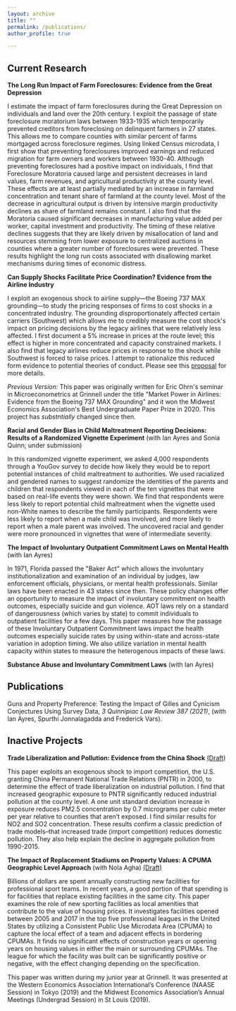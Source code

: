 ```yaml
---
layout: archive
title: ""
permalink: /publications/
author_profile: true

---
```

## Current Research

**The Long Run Impact of Farm Foreclosures: Evidence from the Great Depression**

I estimate the impact of farm foreclosures during the Great Depression on individuals and land over the 20th century. I exploit the passage of state foreclosure moratorium laws between 1933-1935 which temporarily prevented creditors from foreclosing on delinquent farmers in 27 states. This allows me to compare counties with similar percent of farms mortgaged across foreclosure regimes. Using linked Census microdata, I first show that preventing foreclosures improved earnings and reduced migration for farm owners and workers between 1930-40. Although preventing foreclosures had a positive impact on individuals, I find that Foreclosure Moratoria caused large and persistent decreases in land values, farm revenues, and agricultural productivity at the county level. These effects are at least partially mediated by an increase in farmland concentration and tenant share of farmland at the county level. Most of the decrease in agricultural output is driven by intensive margin productivity declines as share of farmland remains constant. I also find that the Moratoria caused significant decreases in manufacturing value added per worker, capital investment and productivity. The timing of these relative declines suggests that they are likely driven by misallocation of land and resources stemming from lower exposure to centralized auctions in counties where a greater number of foreclosures were prevented. These results highlight the long run costs associated with disallowing market mechanisms during times of economic distress.

**Can Supply Shocks Facilitate Price Coordination? Evidence from the Airline Industry**

I exploit an exogenous shock to airline supply—the Boeing 737 MAX grounding—to study the pricing responses of firms to cost shocks in a concentrated industry. The grounding disproportionately affected certain carriers (Southwest) which allows me to credibly measure the cost shock's impact on pricing decisions by the legacy airlines that were relatively less affected. I first document a 5% increase in prices at the route level; this effect is higher in more concentrated and capacity constrained markets. I also find that legacy airlines reduce prices in response to the shock while Southwest is forced to raise prices. I attempt to rationalize this reduced form evidence to potential theories of conduct. Please see this [proposal]({{https://pranjal-drall.github.io}}/files/601_proposal.pdf) for more details.

*Previous Version:* This paper was originally written for Eric Ohrn's seminar in Microeconometrics at Grinnell under the title "Market Power in Airlines: Evidence from the Boeing 737 MAX Grounding" and it won the Midwest Economics Association's Best Undergraduate Paper Prize in 2020. This project has *substntially* changed since then.

**Racial and Gender Bias in Child Maltreatment Reporting Decisions: Results of a Randomized Vignette Experiment** (with Ian Ayres and Sonia Quinn; under submission)

In this randomized vignette experiment, we asked 4,000 respondents through a YouGov survey to decide how likely they would be to report potential instances of child maltreatment to authorities. We used racialized and gendered names to suggest randomize the identities of the parents and children that respondents viewed in each of the ten vignettes that were based on real-life events they were shown. We find that respondents were less likely to report potential child maltreatment when the vignette used non-White names to describe the family participants. Respondents were less likely to report when a male child was involved, and more likely to report when a male parent was involved. The uncovered racial and gender were more pronounced in vignettes that were of intermediate severity.

**The Impact of Involuntary Outpatient Commitment Laws on Mental Health** (with Ian Ayres)

In 1971, Florida passed the "Baker Act" which allows the involuntary institutionalization and examination of an individual by judges, law enforcement officials, physicians, or mental health professionals. Similar laws have been enacted in 43 states since then. These policy changes offer an opportunity to measure the impact of involuntary commitment on health outcomes, especially suicide and gun violence. AOT laws rely on a standard of dangerousness (which varies by state) to commit individuals to outpatient facilities for a few days. This paper measures how the passage of these Involuntary Outpatient Commitment laws impact the health outcomes especially suicide rates by using within-state and across-state variation in adoption timing. We also utilize variation in mental health capacity within states to measure the heterogenous impacts of these laws.

**Substance Abuse and Involuntary Commitment Laws** (with Ian Ayres)

## Publications
Guns and Property Preference: Testing the Impact of Gilles and Cynicism Conjectures Using Survey Data, *3 Quinnipiac Law Review 387 (2021)*, (with Ian Ayres, Spurthi Jonnalagadda and Frederick Vars).

## Inactive Projects

**Trade Liberalization and Pollution: Evidence from the China Shock** [(Draft)]({{https://pranjal-drall.github.io}}/files/pollution.pdf)

This paper exploits an exogenous shock to import competition, the U.S. granting China Permanent National Trade Relations (PNTR) in 2000, to determine the effect of trade liberalization on industrial pollution. I find that increased geographic exposure to PNTR significantly reduced industrial pollution at the county level. A one unit standard deviation increase in exposure reduces PM2.5 concentration by 0.7 micrograms per cubic meter per year relative to counties that aren’t exposed. I find similar results for NO2 and SO2 concentration. These results confirm a classic prediction of trade models–that increased trade (import competition) reduces domestic pollution. They also help explain the decline in aggregate pollution from 1990-2015.

**The Impact of Replacement Stadiums on Property Values: A CPUMA Geographic Level Approach** (with Nola Agha) [(Draft)]({{https://pranjal-drall.github.io}}/files/stadiums.pdf)

Billions of dollars are spent annually constructing new facilities for professional sport teams. In recent years, a good portion of that spending is for facilities that replace existing facilities in the same city. This paper examines the role of new sporting facilities as local amenities that contribute to the value of housing prices. It investigates facilities opened between 2005 and 2017 in the top five professional leagues in the United States by utilizing a Consistent Public Use Microdata Area (CPUMA) to capture the local effect of a team and adjacent effects in bordering CPUMAs. It finds no significant effects of construction years or opening years on housing values in either the main or surrounding CPUMAs. The league for which the facility was built can be significantly positive or negative, with the effect changing depending on the specification.

This paper was written during my junior year at Grinnell. It was presented at the Western Economics Association International’s Conference (NAASE Session) in Tokyo (2019) and the Midwest Economics Association’s Annual Meetings (Undergrad Session) in St Louis (2019).
